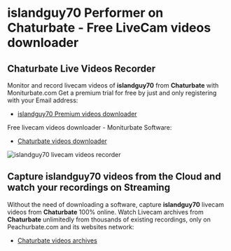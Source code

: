 # islandguy70 Performer on Chaturbate - Free LiveCam videos downloader

## Chaturbate Live Videos Recorder

Monitor and record livecam videos of **islandguy70** from **Chaturbate** with Moniturbate.com
Get a premium trial for free by just and only registering with your Email address:
* [islandguy70 Premium videos downloader](https://moniturbate.com/request-demo-licence-key.html)

Free livecam videos downloader - Moniturbate Software:
* [Chaturbate videos downloader](https://moniturbate.com/moniturbate-download-software.html)

![islandguy70 livecam videos recorder](https://peachurnet.com/templates/moniturbate-software.png)


## Capture islandguy70 videos from the Cloud and watch your recordings on Streaming

Without the need of downloading a software, capture **islandguy70** livecam videos from **Chaturbate** 100% online.
Watch Livecam archives from **Chaturbate** unlimitedly from thousands of existing recordings, only on Peachurbate.com and its websites network:
* [Chaturbate videos archives](https://peachurnet.com/)